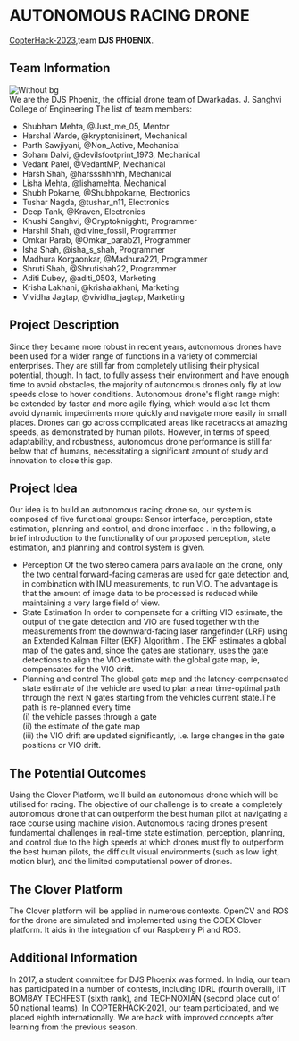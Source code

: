 # AUTONOMOUS RACING DRONE
[CopterHack-2023](copterhack2023.md),team **DJS PHOENIX**.

## Team Information
![Without bg](https://user-images.githubusercontent.com/93365067/195973101-0bea8e55-ba1f-4f0d-b036-a5c7a04ab51e.png)<br/>
We are the DJS Phoenix, the official drone team of Dwarkadas. J. Sanghvi College of Engineering
The list of team members:
* Shubham Mehta, @Just_me_05, Mentor
* Harshal Warde, @kryptonisinert, Mechanical
* Parth Sawjiyani, @Non_Active, Mechanical
* Soham Dalvi, @devilsfootprint_1973, Mechanical
* Vedant Patel, @VedantMP, Mechanical 
* Harsh Shah, @harssshhhhh, Mechanical
* Lisha Mehta, @lishamehta, Mechanical
* Shubh Pokarne, @Shubhpokarne, Electronics
* Tushar Nagda, @tushar_n11, Electronics
* Deep Tank, @Kraven, Electronics
* Khushi Sanghvi, @Cryptoknigghtt, Programmer
* Harshil Shah, @divine_fossil, Programmer
* Omkar Parab, @Omkar_parab21, Programmer
* Isha Shah, @isha_s_shah, Programmer
* Madhura Korgaonkar, @Madhura221, Programmer
* Shruti Shah, @Shrutishah22, Programmer
* Aditi Dubey, @aditi_0503, Marketing
* Krisha Lakhani, @krishalakhani, Marketing 
* Vividha Jagtap, @vividha_jagtap, Marketing
## Project Description
Since they became more robust in recent years, autonomous drones have been used for a wider range of functions in a variety of commercial enterprises. They are still far from completely utilising their physical potential, though. In fact, to fully assess their environment and have enough time to avoid obstacles, the majority of autonomous drones only fly at low speeds close to hover conditions. Autonomous drone's flight range might be extended by faster and more agile flying, which would also let them avoid dynamic impediments more quickly and navigate more easily in small places. Drones can go across complicated areas like racetracks at amazing speeds, as demonstrated by human pilots. However, in terms of speed, adaptability, and robustness, autonomous drone performance is still far below that of humans, necessitating a significant amount of study and innovation to close this gap.

## Project Idea
Our idea is to build an autonomous racing drone so, our system is composed of five functional groups: Sensor interface, perception, state estimation, planning and control, and drone interface . In the following, a brief introduction to the functionality of our proposed perception, state estimation, and planning and control system is given.
* Perception
Of the two stereo camera pairs available on the drone, only the two central forward-facing cameras are used for gate detection  and, in combination with IMU measurements, to run VIO. The advantage is that the amount of image data to be processed is reduced while maintaining a very large field of view.
* State Estimation 
In order to compensate for a drifting VIO estimate, the output of the gate detection and VIO are fused together with the measurements from the downward-facing laser rangefinder (LRF) using an Extended Kalman Filter (EKF) Algorithm . The EKF estimates a global map of the gates and, since the gates are stationary, uses the gate detections to align the VIO estimate with the global gate map, ie, compensates for the VIO drift.
* Planning and control
The global gate map and the latency-compensated state estimate of the vehicle are used to plan a near time-optimal path through the next N gates starting from the vehicles current state.The path is re-planned every time<br/>
(i) the vehicle passes through a gate<br/>(ii) the estimate of the gate map<br/>(iii) the VIO drift are updated significantly, i.e. large changes in the gate positions or VIO drift.

## The Potential Outcomes
Using the Clover Platform, we'll build an autonomous drone which will be utilised for racing. The objective of our challenge is to create a completely autonomous drone that can outperform the best human pilot at navigating a race course using machine vision. Autonomous racing drones present fundamental challenges in real-time state estimation, perception, planning, and control due to the high speeds at which drones must fly to outperform the best human pilots, the difficult visual environments (such as low light, motion blur), and the limited computational power of drones.

## The Clover Platform
The Clover platform will be applied in numerous contexts. OpenCV and ROS for the drone are simulated and implemented using the COEX Clover platform. It aids in the integration of our Raspberry Pi and ROS.

## Additional Information
In 2017, a student committee for DJS Phoenix was formed. In India, our team has participated in a number of contests, including IDRL (fourth overall), IIT BOMBAY TECHFEST (sixth rank), and TECHNOXIAN (second place out of 50 national teams).
In COPTERHACK-2021, our team participated, and we placed eighth internationally. We are back with improved concepts after learning from the previous season.
